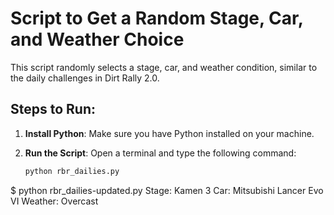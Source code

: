 # Script to Get a Random Stage, Car, and Weather Choice

This script randomly selects a stage, car, and weather condition, similar to the daily challenges in Dirt Rally 2.0.

## Steps to Run:

1. **Install Python**:
   Make sure you have Python installed on your machine.

2. **Run the Script**:
   Open a terminal and type the following command:

   ```sh
   python rbr_dailies.py
$ python rbr_dailies-updated.py
Stage: Kamen 3
Car: Mitsubishi Lancer Evo VI
Weather: Overcast

